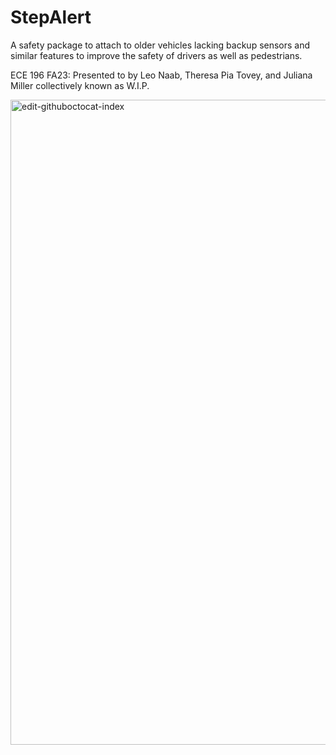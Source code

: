 # StepAlert
A safety package to attach to older vehicles lacking backup sensors and similar features to improve the safety of drivers as well as pedestrians. 

ECE 196 FA23: Presented to by Leo Naab, Theresa Pia Tovey, and Juliana Miller collectively known as W.I.P.

<img width="1032" alt="edit-githuboctocat-index" src="[https://user-images.githubusercontent.com/18093541/63132339-c3a2d300-bf8e-11e9-8222-59c2702f6c42.png](https://jacobsschool.ucsd.edu/sites/default/files/groups/jsoe/img/logos/jacobs-school/digital/UCSDLogo_JSOE_White.png)https://jacobsschool.ucsd.edu/sites/default/files/groups/jsoe/img/logos/jacobs-school/digital/UCSDLogo_JSOE_White.png">
